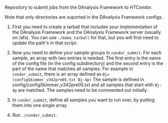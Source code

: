 Repository to submit jobs from the DAnalysis Framework to HTCondor.

Note that only directories are suported in the DAnalysis Framework configs.

1. First you need to create a tarball that includes your implementation of the
   DAnalysis Framework and the DAnalysis Framework server (usually on /afs).
   You can use `./make_tarball` for that, but you will first need to update the
   path's in that script.

1. Now you need to define your sample groups in `condor_submit`. For each
   sample, an array with two entries is needed. The first entry is the name of
   the config file (in the config subdirectory) and the second entry is the part
   of the name that matches all samples. For example in `condor_submit`, there
   is an array defined as `Bj=(configSkimmer_v342pre05.txt Bj-4p)` The sample is
   defined in config/configSkimmer_v342pre05.txt and all samples that start with
   `Bj-4p` are matched. The samples need to be commented out initially.

1. In `condor_submit`, define all samples you want to run over, by putting them
   into one single array.

1.  Run `./condor_submit`.
